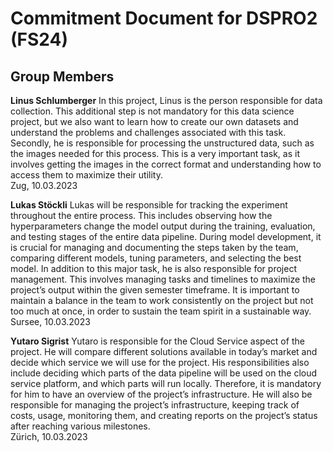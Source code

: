 # Commitment Document for DSPRO2 (FS24)

## Group Members

**Linus Schlumberger**
In this project, Linus is the person responsible for data collection. This additional step is not mandatory for this data science project, but we also want to learn how to create our own datasets and understand the problems and challenges associated with this task. Secondly, he is responsible for processing the unstructured data, such as the images needed for this process. This is a very important task, as it involves getting the images in the correct format and understanding how to access them to maximize their utility. 
<br>
Zug, 10.03.2023


**Lukas Stöckli**
Lukas will be responsible for tracking the experiment throughout the entire process. This includes observing how the hyperparameters change the model output during the training, evaluation, and testing stages of the entire data pipeline. During model development, it is crucial for managing and documenting the steps taken by the team, comparing different models, tuning parameters, and selecting the best model. In addition to this major task, he is also responsible for project management. This involves managing tasks and timelines to maximize the project’s output within the given semester timeframe. It is important to maintain a balance in the team to work consistently on the project but not too much at once, in order to sustain the team spirit in a sustainable way.
<br>
Sursee, 10.03.2023

**Yutaro Sigrist**
Yutaro is responsible for the Cloud Service aspect of the project. He will compare different solutions available in today’s market and decide which service we will use for the project. His responsibilities also include deciding which parts of the data pipeline will be used on the cloud service platform, and which parts will run locally. Therefore, it is mandatory for him to have an overview of the project’s infrastructure. He will also be responsible for managing the project’s infrastructure, keeping track of costs, usage, monitoring them, and creating reports on the project’s status after reaching various milestones.
<br>
Zürich, 10.03.2023


